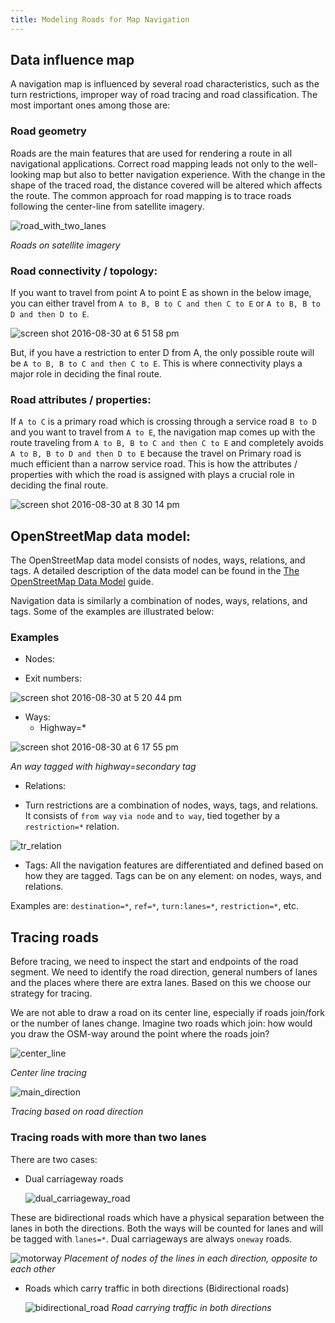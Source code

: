 ```yaml
---
title: Modeling Roads for Map Navigation
---
```


## Data influence map
A navigation map is influenced by several road characteristics, such as the turn restrictions, improper way of road tracing and road classification. The most important ones among those are:

### Road geometry
Roads are the main features that are used for rendering a route in all navigational applications. Correct road mapping leads not only to the well-looking map but also to better  navigation experience. With the change in the shape of the traced road, the distance covered will be altered which affects the route. The common approach for road mapping is to trace roads following the center-line from satellite imagery.

![road_with_two_lanes](https://cloud.githubusercontent.com/assets/369696/13230189/1bc4b308-d9ad-11e5-88b7-f85fcd290926.png)

*Roads on satellite imagery*

### Road connectivity / topology:
If you want to travel from point A to point E as shown in the below image, you can either travel from `A to B, B to C and then C to E` or `A to B, B to D and then D to E`.

![screen shot 2016-08-30 at 6 51 58 pm](https://cloud.githubusercontent.com/assets/8401827/18090553/e4e4eabc-6ee2-11e6-9908-8c9064c833af.png)

But, if you have a restriction to enter D from A, the only possible route will be `A to B, B to C and then C to E`. This is where connectivity plays a major role in deciding the final route.

### Road attributes / properties:
If `A to C` is a primary road which is crossing through a service road `B to D` and you want to travel from `A to E`, the navigation map comes up with the route traveling from `A to B, B to C and then C to E` and completely avoids `A to B, B to D and then D to E` because the travel on Primary road is much efficient than a narrow service road. This is how the attributes / properties with which the road is assigned with plays a crucial role in deciding the final route.
 
![screen shot 2016-08-30 at 8 30 14 pm](https://cloud.githubusercontent.com/assets/8401827/18094299/9d9f5454-6ef0-11e6-85de-4f74a43d5657.png)

## OpenStreetMap data model:

The OpenStreetMap data model consists of nodes, ways, relations, and tags. A detailed description of the data model can be found in the [The OpenStreetMap Data Model](https://github.com/mapbox/mapping/wiki/The%20OpenStreetMap%20Data%20Model) guide.

Navigation data is similarly a combination of nodes, ways, relations, and tags. Some of the examples are illustrated below:

### Examples

* Nodes: 
 - Exit numbers: 

![screen shot 2016-08-30 at 5 20 44 pm](https://cloud.githubusercontent.com/assets/13744156/18088263/517c2cf0-6ed7-11e6-8485-2d2761c42e84.png)

* Ways: 
  - Highway=* 

![screen shot 2016-08-30 at 6 17 55 pm](https://cloud.githubusercontent.com/assets/13744156/18089616/6d060d0e-6ede-11e6-829d-47fc464a53a1.png)

*An way tagged with highway=secondary tag*

* Relations:
 - Turn restrictions are a combination of nodes, ways, tags, and relations. It consists of `from way` `via node` and `to way`, tied together by a `restriction=*` relation.
 

![tr_relation](https://cloud.githubusercontent.com/assets/13744156/18089141/0c296c9e-6edc-11e6-916f-716e41c9f685.gif)

* Tags: All the navigation features are differentiated and defined based on how they are tagged. Tags can be on any element: on nodes, ways, and relations.

Examples are: `destination=*`, `ref=*`, `turn:lanes=*`, `restriction=*`, etc.

## Tracing roads

Before tracing, we need to inspect the start and endpoints of the road segment. We need to identify the road direction, general numbers of lanes and the places where there are extra lanes. Based on this we choose our strategy for tracing.

We are not able to draw a road on its center line,  especially if roads join/fork or the number of lanes change. Imagine two roads which join: how would you draw the OSM-way around the point where the roads join?

  ![center_line](https://wiki.openstreetmap.org/w/images/4/47/Lane_Placement_2.png)

  _Center line tracing_

  ![main_direction](https://wiki.openstreetmap.org/w/images/e/e4/Lane_Placement_3.png)

  _Tracing based on road direction_
  
### Tracing roads with more than two lanes

There are two cases:
- Dual carriageway roads

  ![dual_carriageway_road](https://cloud.githubusercontent.com/assets/369696/13230427/fe21579c-d9ad-11e5-86ba-38107d469c54.png)

These are bidirectional roads which have a physical separation between the lanes in both the directions. Both the ways will be counted for lanes and will be tagged with `lanes=*`. Dual carriageways are always `oneway` roads.

![motorway](https://cloud.githubusercontent.com/assets/369696/13231932/5b417e00-d9b5-11e5-854e-dbed2d209d7c.png)
*Placement of nodes of the lines in each direction, opposite to each other*

- Roads which carry traffic in both directions (Bidirectional roads)

  ![bidirectional_road](https://cloud.githubusercontent.com/assets/369696/13230341/9f9db6c0-d9ad-11e5-9f5d-53dd80b40f67.png)
*Road carrying traffic in both directions*

